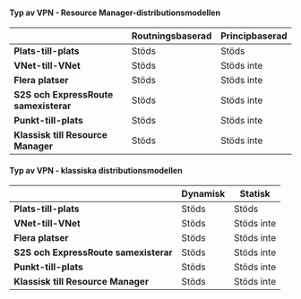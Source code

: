 #### <a name="vpn-type---resource-manager-deployment-model"></a>Typ av VPN - Resource Manager-distributionsmodellen
|  | **Routningsbaserad** | **Principbaserad** |
| --- | --- | --- |
| **Plats-till-plats** |Stöds |Stöds |
| **VNet-till-VNet** |Stöds |Stöds inte |
| **Flera platser** |Stöds |Stöds inte |
| **S2S och ExpressRoute samexisterar** |Stöds |Stöds inte |
| **Punkt-till-plats** |Stöds |Stöds inte |
| **Klassisk till Resource Manager** |Stöds |Stöds inte |

#### <a name="vpn-type---classic-deployment-model"></a>Typ av VPN - klassiska distributionsmodellen
|  | **Dynamisk** | **Statisk** |
| --- | --- | --- |
| **Plats-till-plats** |Stöds |Stöds |
| **VNet-till-VNet** |Stöds |Stöds inte |
| **Flera platser** |Stöds |Stöds inte |
| **S2S och ExpressRoute samexisterar** |Stöds |Stöds inte |
| **Punkt-till-plats** |Stöds |Stöds inte |
| **Klassisk till Resource Manager** |Stöds |Stöds inte |

